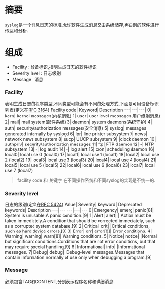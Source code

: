 # 摘要
`syslog`是一个消息日志的标准.允许软件生成消息交由系统储存,再由别的软件进行传达和分析.

# 组成
* Facility : 设备标识,指明生成日志的软件标识
* Severity level : 日志级别
* Message : 消息
### Facility
表明生成日志的程序类型,不同类型可能会有不同的处理方式,下面是可用设备标识列表(定义在[RFC 3164](https://tools.ietf.org/html/rfc3164))
Facility code|	Keyword|	Description
---|---|---|
0|	kern|	kernel messages(内核消息)
1|	user|	user-level messages(用户级别消息)
2|	mail|	mail system(邮件系统)
3|	daemon|	system daemons(系统守护)
4|	auth|	security/authorization messages(安全消息)
5|	syslog|	messages generated internally by syslogd
6|	lpr|	line printer subsystem
7|	news|	network news subsystem
8|	uucp|	UUCP subsystem
9|		|clock daemon
10|	authpriv|	security/authorization messages
11|	ftp|	FTP daemon
12|	-|	NTP subsystem
13|	-|	log audit
14|	-|	log alert
15|	cron|	scheduling daemon
16|	local0|	local use 0 (local0)
17|	local1|	local use 1 (local1)
18|	local2|	local use 2 (local2)
19|	local3|	local use 3 (local3)
20|	local4|	local use 4 (local4)
21|	local5|	local use 5 (local5)
22|	local6|	local use 6 (local6)
23|	local7|	local use 7 (local7)

> facility code 和 关键字 在不同操作系统和不同syslog的实现是不统一的.

### Severity level
日志的级别(定义在[RFC 5424](https://tools.ietf.org/html/rfc5424))
Value|	Severity|	Keyword|	Deprecated keywords|	Description
---|---|---|---|---
0|	Emergency|	emerg|	panic[8]|	System is unusable.A panic condition.[9]
1|	Alert|	alert|		| Action must be taken immediately.A condition that should be corrected immediately, such as a corrupted system database.[9]
2|	Critical|	crit|		|Critical conditions, such as hard device errors.[9]
3|	Error|	err|	error[8]|	Error conditions.
4|	Warning|	warning|	warn[8]|	Warning conditions.
5|	Notice|	notice|		|Normal but significant conditions.Conditions that are not error conditions, but that may require special handling.[9]
6|	Informational|	info|		|Informational messages.
7|	Debug|	debug|		|Debug-level messages.Messages that contain information normally of use only when debugging a program.[9]

### Message
必须包含TAG和CONTENT,分别表示程序名称和详细消息.


